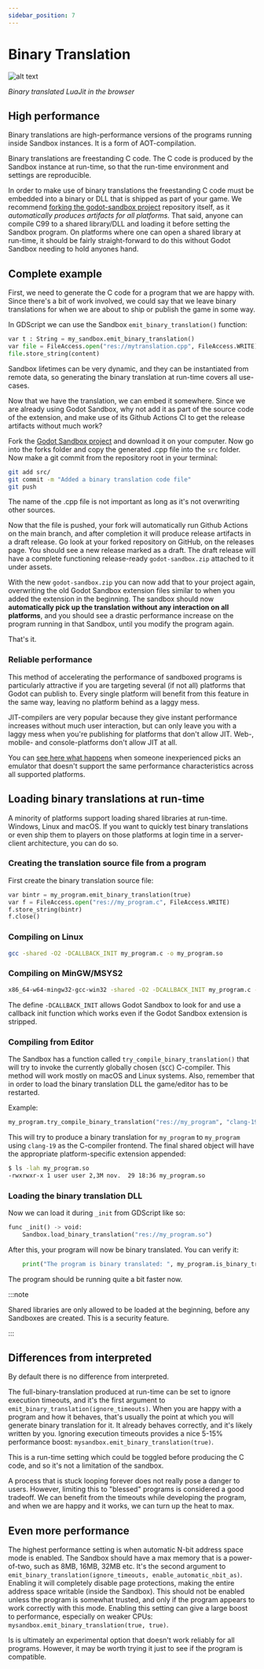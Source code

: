 ```yaml
---
sidebar_position: 7
---
```


# Binary Translation

![alt text](/img/bintr/luajit.png)

*Binary translated LuaJit in the browser*


## High performance

Binary translations are high-performance versions of the programs running inside Sandbox instances. It is a form of AOT-compilation.

Binary translations are freestanding C code. The C code is produced by the Sandbox instance at run-time, so that the run-time environment and settings are reproducible.

In order to make use of binary translations the freestanding C code must be embedded into a binary or DLL that is shipped as part of your game. We recommend [forking the godot-sandbox project](https://github.com/libriscv/godot-sandbox) repository itself, as it _automatically produces artifacts for all platforms_. That said, anyone can compile C99 to a shared library/DLL and loading it before setting the Sandbox program. On platforms where one can open a shared library at run-time, it should be fairly straight-forward to do this without Godot Sandbox needing to hold anyones hand.

## Complete example

First, we need to generate the C code for a program that we are happy with. Since there's a bit of work involved, we could say that we leave binary translations for when we are about to ship or publish the game in some way.

In GDScript we can use the Sandbox `emit_binary_translation()` function:
```py
var t : String = my_sandbox.emit_binary_translation()
var file = FileAccess.open("res://mytranslation.cpp", FileAccess.WRITE)
file.store_string(content)
```

Sandbox lifetimes can be very dynamic, and they can be instantiated from remote data, so generating the binary translation at run-time covers all use-cases.

Now that we have the translation, we can embed it somewhere. Since we are already using Godot Sandbox, why not add it as part of the source code of the extension, and make use of its Github Actions CI to get the release artifacts without much work?

Fork the [Godot Sandbox project](https://github.com/libriscv/godot-sandbox) and download it on your computer. Now go into the forks folder and copy the generated .cpp file into the `src` folder. Now make a git commit from the repository root in your terminal:

```sh
git add src/
git commit -m "Added a binary translation code file"
git push
```

The name of the .cpp file is not important as long as it's not overwriting other sources.

Now that the file is pushed, your fork will automatically run Github Actions on the main branch, and after completion it will produce release artifacts in a draft release. Go look at your forked repository on GitHub, on the releases page. You should see a new release marked as a draft. The draft release will have a complete functioning release-ready `godot-sandbox.zip` attached to it under assets.

With the new `godot-sandbox.zip` you can now add that to your project again, overwriting the old Godot Sandbox extension files similar to when you added the extension in the beginning. The sandbox should now **automatically pick up the translation without any interaction on all platforms**, and you should see a drastic performance increase on the program running in that Sandbox, until you modify the program again.

That's it.

### Reliable performance

This method of accelerating the performance of sandboxed programs is particularly attractive if you are targeting several (if not all) platforms that Godot can publish to. Every single platform will benefit from this feature in the same way, leaving no platform behind as a laggy mess.

JIT-compilers are very popular because they give instant performance increases without much user interaction, but can only leave you with a laggy mess when you're publishing for platforms that don't allow JIT. Web-, mobile- and console-platforms don't allow JIT at all.

You can [see here what happens](https://ask.vrchat.com/t/on-udon-2-soba-and-why-we-changed-directions/28484) when someone inexperienced picks an emulator that doesn't support the same performance characteristics across all supported platforms.

## Loading binary translations at run-time

A minority of platforms support loading shared libraries at run-time. Windows, Linux and macOS. If you want to quickly test binary translations or even ship them to players on those platforms at login time in a server-client architecture, you can do so.

### Creating the translation source file from a program

First create the binary translation source file:
```py
var bintr = my_program.emit_binary_translation(true)
var f = FileAccess.open("res://my_program.c", FileAccess.WRITE)
f.store_string(bintr)
f.close()
```

### Compiling on Linux

```sh
gcc -shared -O2 -DCALLBACK_INIT my_program.c -o my_program.so
```

### Compiling on MinGW/MSYS2

```sh
x86_64-w64-mingw32-gcc-win32 -shared -O2 -DCALLBACK_INIT my_program.c -o my_program.dll
```

The define `-DCALLBACK_INIT` allows Godot Sandbox to look for and use a callback init function which works even if the Godot Sandbox extension is stripped.


### Compiling from Editor

The Sandbox has a function called `try_compile_binary_translation()` that will try to invoke the currently globally chosen (`$CC`) C-compiler. This method will work mostly on macOS and Linux systems. Also, remember that in order to load the binary translation DLL the game/editor has to be restarted.

Example:
```py
my_program.try_compile_binary_translation("res://my_program", "clang-19", "", true, true)
```

This will try to produce a binary translation for `my_program` to `my_program` using `clang-19` as the C-compiler frontend. The final shared object will have the appropriate platform-specific extension appended:
```sh
$ ls -lah my_program.so 
-rwxrwxr-x 1 user user 2,3M nov.  29 18:36 my_program.so
```

### Loading the binary translation DLL

Now we can load it during `_init` from GDScript like so:
```py
func _init() -> void:
	Sandbox.load_binary_translation("res://my_program.so")
```
After this, your program will now be binary translated. You can verify it:

```py
	print("The program is binary translated: ", my_program.is_binary_translated())
```

The program should be running quite a bit faster now.

:::note

Shared libraries are only allowed to be loaded at the beginning, before any Sandboxes are created. This is a security feature.

:::


## Differences from interpreted

By default there is no difference from interpreted.

The full-binary-translation produced at run-time can be set to ignore execution timeouts, and it's the first argument to `emit_binary_translation(ignore_timeouts)`. When you are happy with a program and how it behaves, that's usually the point at which you will generate binary translation for it. It already behaves correctly, and it's likely written by you. Ignoring execution timeouts provides a nice 5-15% performance boost: `mysandbox.emit_binary_translation(true)`.

This is a run-time setting which could be toggled before producing the C code, and so it's not a limitation of the sandbox.

A process that is stuck looping forever does not really pose a danger to users. However, limiting this to "blessed" programs is considered a good tradeoff. We can benefit from the timeouts while developing the program, and when we are happy and it works, we can turn up the heat to max.

## Even more performance

The highest performance setting is when automatic N-bit address space mode is enabled. The Sandbox should have a max memory that is a power-of-two, such as 8MB, 16MB, 32MB etc. It's the second argument to `emit_binary_translation(ignore_timeouts, enable_automatic_nbit_as)`. Enabling it will completely disable page protections, making the entire address space writable (inside the Sandbox). This should not be enabled unless the program is somewhat trusted, and only if the program appears to work correctly with this mode. Enabling this setting can give a large boost to performance, especially on weaker CPUs: `mysandbox.emit_binary_translation(true, true)`.

Is is ultimately an experimental option that doesn't work reliably for all programs. However, it may be worth trying it just to see if the program is compatible.

